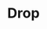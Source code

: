 ---
title: Drop
tags: ["drop", "water", "liquid", "drip", "fall", "rain", "tear", "condensation", "moisture"]
icon: drop
svg: '<svg xmlns="http://www.w3.org/2000/svg" width="24" height="24" fill="none" viewBox="0 0 24 24" stroke-width="1.5" stroke-linecap="round" stroke-linejoin="round" stroke="currentColor"><path d="M12.495 3c3.58 3.56 9.345 7.602 6.932 13.397C18.275 19.163 15.492 21 12.5 21c-2.992 0-5.775-1.837-6.927-4.603C3.161 10.607 8.919 6.561 12.495 3"/></svg>'
---